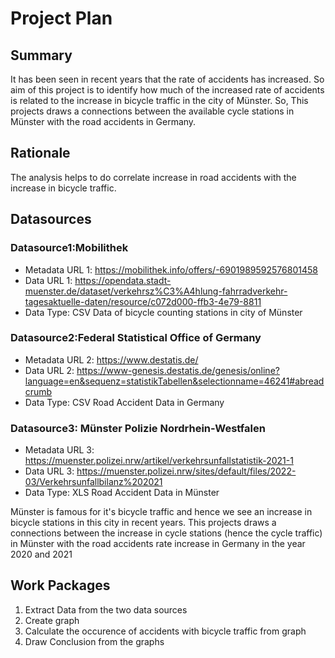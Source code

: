 # Project Plan

## Summary

<!-- Describe your data science project in max. 5 sentences. -->
It has been seen in recent years that the rate of accidents has increased. 
So aim of this project is to identify how much of the increased rate of accidents is related to the increase in bicycle traffic in the city of Münster.
So, This projects draws a connections between the available cycle stations in Münster with the road accidents in Germany. 

## Rationale

<!-- Outline the impact of the analysis, e.g. which pains it solves. -->
The analysis helps to do correlate increase in road accidents with the increase in bicycle traffic.

## Datasources

<!-- Describe each datasources you plan to use in a section. Use the prefic "DatasourceX" where X is the id of the datasource. -->

### Datasource1:Mobilithek
* Metadata URL 1: https://mobilithek.info/offers/-6901989592576801458
* Data URL 1: https://opendata.stadt-muenster.de/dataset/verkehrsz%C3%A4hlung-fahrradverkehr-tagesaktuelle-daten/resource/c072d000-ffb3-4e79-8811 
* Data Type: CSV
Data of bicycle counting stations in city of Münster

### Datasource2:Federal Statistical Office of Germany
* Metadata URL 2: https://www.destatis.de/
* Data URL 2: https://www-genesis.destatis.de/genesis/online?language=en&sequenz=statistikTabellen&selectionname=46241#abreadcrumb
* Data Type: CSV
Road Accident Data in Germany

### Datasource3: Münster Polizie Nordrhein-Westfalen
* Metadata URL 3: https://muenster.polizei.nrw/artikel/verkehrsunfallstatistik-2021-1
* Data URL 3: https://muenster.polizei.nrw/sites/default/files/2022-03/Verkehrsunfallbilanz%202021
* Data Type: XLS
Road Accident Data in Münster

Münster is famous for it's bicycle traffic and hence we see an increase in bicycle stations in this city in recent years.
This projects draws a connections between the increase in cycle stations (hence the cycle traffic) in Münster with the road accidents rate increase in Germany in the year 2020 and 2021

## Work Packages

<!-- List of work packages ordered sequentially, each pointing to an issue with more details. -->

1. Extract Data from the two data sources
2. Create graph
3. Calculate the occurence of accidents with bicycle traffic from graph
4. Draw Conclusion from the graphs

[i1]: https://github.com/jvalue/2023-amse-template/issues/1
